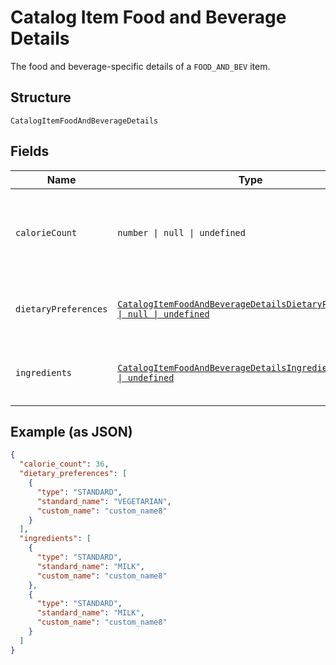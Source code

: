 
# Catalog Item Food and Beverage Details

The food and beverage-specific details of a `FOOD_AND_BEV` item.

## Structure

`CatalogItemFoodAndBeverageDetails`

## Fields

| Name | Type | Tags | Description |
|  --- | --- | --- | --- |
| `calorieCount` | `number \| null \| undefined` | Optional | The calorie count (in the unit of kcal) for the `FOOD_AND_BEV` type of items. |
| `dietaryPreferences` | [`CatalogItemFoodAndBeverageDetailsDietaryPreference[] \| null \| undefined`](../../doc/models/catalog-item-food-and-beverage-details-dietary-preference.md) | Optional | The dietary preferences for the `FOOD_AND_BEV` item. |
| `ingredients` | [`CatalogItemFoodAndBeverageDetailsIngredient[] \| null \| undefined`](../../doc/models/catalog-item-food-and-beverage-details-ingredient.md) | Optional | The ingredients for the `FOOD_AND_BEV` type item. |

## Example (as JSON)

```json
{
  "calorie_count": 36,
  "dietary_preferences": [
    {
      "type": "STANDARD",
      "standard_name": "VEGETARIAN",
      "custom_name": "custom_name8"
    }
  ],
  "ingredients": [
    {
      "type": "STANDARD",
      "standard_name": "MILK",
      "custom_name": "custom_name8"
    },
    {
      "type": "STANDARD",
      "standard_name": "MILK",
      "custom_name": "custom_name8"
    }
  ]
}
```

